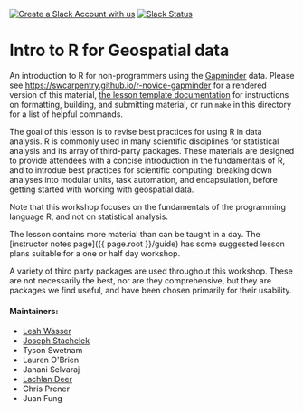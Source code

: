 [![Create a Slack Account with us](https://img.shields.io/badge/Create_Slack_Account-The_Carpentries-071159.svg)](https://swc-slack-invite.herokuapp.com/)
 [![Slack Status](https://img.shields.io/badge/Slack_Channel-dc--geospatial-E01563.svg)](https://swcarpentry.slack.com/messages/C9ME7G5RD)

# Intro to R for Geospatial data

<!-- TODO: Update first pararaph of the introduction if they data changes -->

An introduction to R for non-programmers using the [Gapminder][gapminder] data.
Please see <https://swcarpentry.github.io/r-novice-gapminder> for a rendered
 version of this material,
[the lesson template documentation][lesson-example]
for instructions on formatting, building, and submitting material,
or run `make` in this directory for a list of helpful commands.

The goal of this lesson is to revise best practices for using R in data
 analysis.
R is commonly used in many scientific disciplines for statistical analysis and
 its array of third-party packages.
These materials are designed to provide attendees with a concise introduction
 in the fundamentals of R, and to introdue best practices for scientific
 computing: breaking down analyses into modular units, task automation,
 and encapsulation, before getting started with working with geospatial data.

Note that this workshop focuses on the fundamentals of the programming
language R, and not on statistical analysis.

The lesson contains more material than can be taught in a day.
The [instructor notes page]({{ page.root }}/guide) has some suggested lesson
 plans suitable for a one or half day workshop.

A variety of third party packages are used throughout this workshop.
These are not necessarily the best, nor are they comprehensive, but they are
packages we find useful, and have been chosen primarily for their
usability.

#### Maintainers:

* [Leah Wasser][wasser_leah]
* [Joseph Stachelek][stachelek_joesph]
* Tyson Swetnam
* Lauren O'Brien
* Janani Selvaraj
* [Lachlan Deer][deer_lachlan]
* Chris Prener
* Juan Fung

[gapminder]: http://www.gapminder.org/
[lesson-example]: https://swcarpentry.github.io/lesson-example
[wasser_leah]: https://software-carpentry.org/team/#wasser_leah
[stachelek_joesph]: https://software-carpentry.org/team/#stachelek_joesph
<!-- [swetnam_tyson]: https://software-carpentry.org/team/#swetnam_tyson -->
<!-- [obrien_laura]: https://software-carpentry.org/team/#obrien_laura -->
<!-- [selvaraj_janini]: https://software-carpentry.org/team/#selvaraj_janini -->
[deer_lachlan]: https://software-carpentry.org/team/#deer_lachlan
<!-- [prener_chris]: https://software-carpentry.org/team/#prener_chris -->
<!-- [fung_juan]: https://software-carpentry.org/team/ -->
